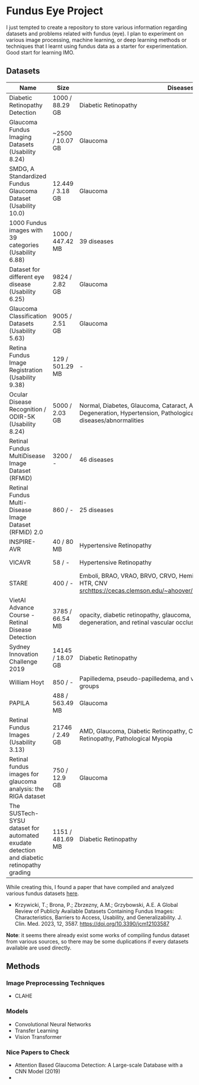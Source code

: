 # Fundus Eye Project

I just tempted to create a repository to store various information regarding datasets and problems related with fundus (eye). I plan to experiment on various image processing, machine learning, or deep learning methods or techniques that I learnt using fundus data as a starter for experimentation. Good start for learning IMO.

## Datasets

| Name | Size | Diseases | Source |
| -- | -- | -- | -- |
| Diabetic Retinopathy Detection | 1000 / 88.29 GB | Diabetic Retinopathy  | [link](https://www.kaggle.com/c/diabetic-retinopathy-detection/data) |
| Glaucoma Fundus Imaging Datasets (Usability 8.24) | ~2500 / 10.07 GB | Glaucoma | [link](https://www.kaggle.com/datasets/arnavjain1/glaucoma-datasets) |
| SMDG, A Standardized Fundus Glaucoma Dataset (Usability 10.0) | 12.449 / 3.18 GB | Glaucoma | [link](https://www.kaggle.com/datasets/deathtrooper/multichannel-glaucoma-benchmark-dataset) |
| 1000 Fundus images with 39 categories (Usability 6.88) | 1000 / 447.42 MB | 39 diseases | [link](https://www.kaggle.com/datasets/linchundan/fundusimage1000) |
| Dataset for different eye disease (Usability 6.25) | 9824 / 2.82 GB | Glaucoma | [link](https://www.kaggle.com/datasets/dhirajmwagh1111/dataset-for-different-eye-disease) |
| Glaucoma Classification Datasets (Usability 5.63) | 9005 / 2.51 GB | Glaucoma | [link](https://www.kaggle.com/datasets/ayush02102001/glaucoma-classification-datasets) |
| Retina Fundus Image Registration (Usability 9.38) | 129 / 501.29 MB | - | [link](https://www.kaggle.com/datasets/andrewmvd/fundus-image-registration) |
| Ocular Disease Recognition / ODIR-5K (Usability 8.24) | 5000 / 2.03 GB | Normal, Diabetes, Glaucoma, Cataract, Age related Macular Degeneration, Hypertension, Pathological Myopia, Other diseases/abnormalities | [link](https://www.kaggle.com/datasets/andrewmvd/ocular-disease-recognition-odir5k) |
| Retinal Fundus MultiDisease Image Dataset (RFMiD) | 3200 / - | 46 diseases | [link](https://paperswithcode.com/dataset/retinal-fundus-multidisease-image-dataset) |
| Retinal Fundus Multi-Disease Image Dataset (RFMiD) 2.0 | 860 / - | 25 diseases | [link](https://zenodo.org/records/7505822) |
| INSPIRE-AVR | 40 / 80 MB | Hypertensive Retinopathy | [link](https://medicine.uiowa.edu/eye/inspire-datasets) [paper](https://www.mdpi.com/2306-5354/11/1/56) | 
| VICAVR | 58 / - | Hypertensive Retinopathy | [link](http://www.varpa.es/research/ophtalmology.html#vicavr) [paper](https://www.mdpi.com/2306-5354/11/1/56) | 
| STARE | 400 / - | Emboli, BRAO, VRAO, BRVO, CRVO, Hemi-CRVO, BDR/NPDR, PDR, ASR, HTR, CNV [src]()https://cecas.clemson.edu/~ahoover/stare/diagnoses/diagnoses.html | [link](https://cecas.clemson.edu/~ahoover/stare/) |
| VietAI Advance Course - Retinal Disease Detection | 3785 / 66.54 MB | opacity, diabetic retinopathy, glaucoma, macular edema, macular degeneration, and retinal vascular occlusion | [link](https://www.kaggle.com/competitions/vietai-advance-retinal-disease-detection-2020/data) |
| Sydney Innovation Challenge 2019 | 14145 / 18.07 GB | Diabetic Retinopathy | [link](https://www.kaggle.com/competitions/innovation-challenge-2019/data) |
| William Hoyt | 850 / - | Papilledema, pseudo-papilledema, and various other eye disease groups | [link](https://novel.utah.edu/collection/william-f-hoyt/#tab-collection) |
| PAPILA | 488 / 563.49 MB | Glaucoma | [link](https://figshare.com/articles/dataset/PAPILA/14798004) [paper](https://www.nature.com/articles/s41597-022-01388-1) |
| Retinal Fundus Images (Usability 3.13) | 21746 / 2.49 GB | AMD, Glaucoma, Diabetic Retinopathy, Cataract, Hypertensive Retinopathy, Pathological Myopia | [link](https://www.kaggle.com/datasets/kssanjaynithish03/retinal-fundus-images) |
| Retinal fundus images for glaucoma analysis: the RIGA dataset | 750 / 12.9 GB | Glaucoma | [link](https://deepblue.lib.umich.edu/data/concern/data_sets/3b591905z?locale=en) |
| The SUSTech-SYSU dataset for automated exudate detection and diabetic retinopathy grading | 1151 / 481.69 MB | Diabetic Retinopathy | [link](https://figshare.com/articles/dataset/The_SUSTech-SYSU_dataset_for_automated_exudate_detection_and_diabetic_retinopathy_grading/12570770/1) |

While creating this, I found a paper that have compiled and analyzed various fundus datasets [here](https://www.mdpi.com/2077-0383/12/10/3587).

- Krzywicki, T.; Brona, P.; Zbrzezny, A.M.; Grzybowski, A.E. A Global Review of Publicly Available Datasets Containing Fundus Images: Characteristics, Barriers to Access, Usability, and Generalizability. J. Clin. Med. 2023, 12, 3587. https://doi.org/10.3390/jcm12103587

**Note**: it seems there already exist some works of compiling fundus dataset from various sources, so there may be some duplications if every datasets available are used directly.

## Methods

### Image Preprocessing Techniques

- CLAHE

### Models

- Convolutional Neural Networks
- Transfer Learning
- Vision Transformer

### Nice Papers to Check
- Attention Based Glaucoma Detection: A Large-scale Database with a CNN Model (2019)
- 
